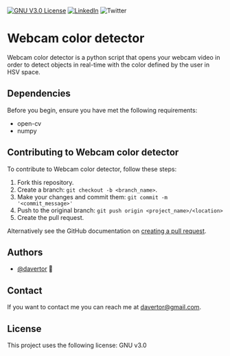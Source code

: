 
[![GNU V3.0 License][license-shield]][license-url]
[![LinkedIn][linkedin-shield]][linkedin-url]
![Twitter](https://img.shields.io/twitter/follow/davertor?style=social)

# Webcam color detector
Webcam color detector is a python script that opens your webcam video in order to detect objects in real-time with the color defined by the user in HSV space. 

## Dependencies
Before you begin, ensure you have met the following requirements:
* open-cv
* numpy

## Contributing to Webcam color detector
To contribute to Webcam color detector, follow these steps:
1. Fork this repository.
2. Create a branch: `git checkout -b <branch_name>`.
3. Make your changes and commit them: `git commit -m '<commit_message>'`
4. Push to the original branch: `git push origin <project_name>/<location>`
5. Create the pull request.

Alternatively see the GitHub documentation on [creating a pull request](https://help.github.com/en/github/collaborating-with-issues-and-pull-requests/creating-a-pull-request).

## Authors
* [@davertor](https://github.com/davertor) 📖

## Contact
If you want to contact me you can reach me at davertor@gmail.com.

## License
This project uses the following license: GNU v3.0


<!-- MARKDOWN LINKS & IMAGES -->
<!-- https://www.markdownguide.org/basic-syntax/#reference-style-links -->
[license-shield]: https://img.shields.io/badge/License-GNU-brightgreen.svg?style=for-the-badge
[license-url]: https://github.com/davertor/webcam_color_detector/blob/master/LICENSE.txt
[linkedin-shield]: https://img.shields.io/badge/-LinkedIn-black.svg?style=for-the-badge&logo=linkedin&colorB=555
[linkedin-url]: https://linkedin.com/daniel-verdu-torres

